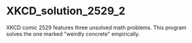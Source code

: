 # XKCD_solution_2529_2
XKCD comic 2529 features three unsolved math problems. This program solves the one marked "weirdly concrete" empirically.

